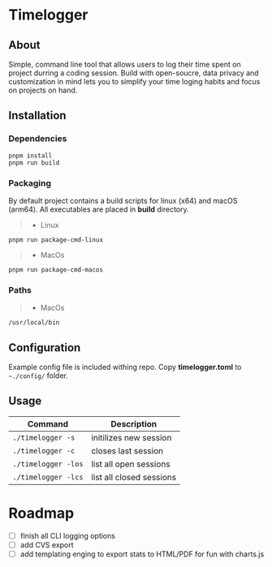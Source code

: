 # Timelogger

## About

Simple, command line tool that allows users to log their time spent on project durring a coding session.
Build with open-soucre, data privacy and customization in mind lets you to simplify your time loging habits and focus on projects on hand.

## Installation
### Dependencies

```
pnpm install
pnpm run build
```

### Packaging

By default project contains a build scripts for linux (x64) and macOS (arm64).
All executables are placed in **build** directory.

> -   Linux

```
pnpm run package-cmd-linux
```

> -   MacOs

```
pnpm run package-cmd-macos
```

### Paths
> -   MacOs

```
/usr/local/bin
```

## Configuration

Example config file is included withing repo.
Copy **timelogger.toml** to `~./config/` folder.

## Usage
| Command      | Description |
| ----------- | ----------- |
| `./timelogger -s`| initilizes new session|
| `./timelogger -c`| closes last session|
| `./timelogger -los` | list all open sessions|
| `./timelogger -lcs` | list all closed sessions|

# Roadmap
- [ ] finish all CLI logging options
- [ ] add CVS export
- [ ] add templating enging to export stats to HTML/PDF for fun with charts.js

